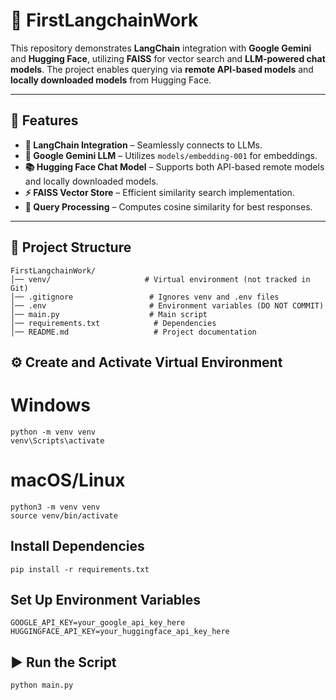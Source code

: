 # 🚀 FirstLangchainWork  

This repository demonstrates **LangChain** integration with **Google Gemini** and **Hugging Face**, utilizing **FAISS** for vector search and **LLM-powered chat models**. The project enables querying via **remote API-based models** and **locally downloaded models** from Hugging Face.  

---

## 📌 Features  
- **🔗 LangChain Integration** – Seamlessly connects to LLMs.  
- **🤖 Google Gemini LLM** – Utilizes `models/embedding-001` for embeddings.  
- **📚 Hugging Face Chat Model** – Supports both API-based remote models and locally downloaded models.  
- **⚡ FAISS Vector Store** – Efficient similarity search implementation.  
- **📝 Query Processing** – Computes cosine similarity for best responses.  

---

## 📂 Project Structure  
```plaintext
FirstLangchainWork/
│── venv/                     # Virtual environment (not tracked in Git)
│── .gitignore                 # Ignores venv and .env files
│── .env                       # Environment variables (DO NOT COMMIT)
│── main.py                    # Main script
│── requirements.txt            # Dependencies
│── README.md                   # Project documentation

```
## ⚙️ Create and Activate Virtual Environment  

# Windows  
```plaintext
python -m venv venv  
venv\Scripts\activate  
```

# macOS/Linux  
```plaintext
python3 -m venv venv  
source venv/bin/activate
```

##  Install Dependencies
```plaintext
pip install -r requirements.txt
```

## Set Up Environment Variables
```plaintext
GOOGLE_API_KEY=your_google_api_key_here
HUGGINGFACE_API_KEY=your_huggingface_api_key_here
```

## ▶️ Run the Script  

```plaintext
python main.py
```
